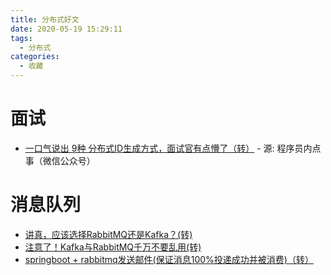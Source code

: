 ```yaml
---
title: 分布式好文
date: 2020-05-19 15:29:11
tags:
  - 分布式
categories:
  - 收藏
---
```


# 面试
- [一口气说出 9种 分布式ID生成方式，面试官有点懵了（转）](https://mp.weixin.qq.com/s/UweN_tIagPwfIHis_vFT5g) - 源: 程序员内点事（微信公众号）
  
# 消息队列
- [讲真，应该选择RabbitMQ还是Kafka？(转)](https://mp.weixin.qq.com/s/9ZghzYE7tXiXmXGD-9pMqw)
- [注意了！Kafka与RabbitMQ千万不要乱用(转)](https://mp.weixin.qq.com/s/f53gSB-sVVmkH-urCx963w)
- [springboot + rabbitmq发送邮件(保证消息100%投递成功并被消费)（转）](https://www.jianshu.com/p/dca01aad6bc8)
